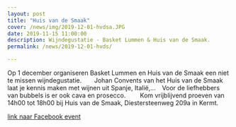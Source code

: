 ```yaml
---
layout: post
title: "Huis van de Smaak"
cover: /news/img/2019-12-01-hvdsa.JPG
date: 2019-11-15 11:00:00
description: Wijndegustatie - Basket Lummen & Huis van de Smaak.
permalink: /news/2019-12-01-hvds/

---
```


Op 1 december organiseren Basket Lummen en Huis van de Smaak een niet te missen wijndegustatie.⠀
⠀
Johan Convents van het Huis van de Smaak laat je kennis maken met wijnen uit Spanje, Italië,...⠀
Voor de liefhebbers van bubbels is er ook cava en prosecco. ⠀
⠀
Kom vrijblijvend proeven van 14h00 tot 18h00 bij Huis van de Smaak, Diestersteenweg 209a in Kermt.⠀

[link naar Facebook event](https://www.facebook.com/events/727836650961317/)

